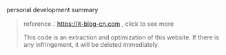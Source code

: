 personal development summary

> reference：https://it-blog-cn.com , click to see more
>
> This code is an extraction and optimization of this website. If there is any infringement, it will be deleted immediately.